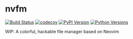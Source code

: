 # nvfm

[![Build Status](https://travis-ci.org/numirias/nvfm.svg?branch=master)](https://travis-ci.org/numirias/nvfm)
[![codecov](https://codecov.io/gh/numirias/nvfm/branch/master/graph/badge.svg)](https://codecov.io/gh/numirias/nvfm)
[![PyPI Version](https://img.shields.io/pypi/v/nvfm.svg)](https://pypi.python.org/pypi/nvfm)
[![Python Versions](https://img.shields.io/pypi/pyversions/nvfm.svg)](https://pypi.python.org/pypi/nvfm)

WIP: A colorful, hackable file manager based on Neovim
